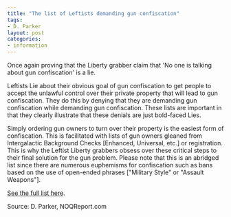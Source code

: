 ```yaml
---
title: "The list of Leftists demanding gun confiscation"
tags:
- D. Parker
layout: post
categories:
- information
---
```


Once again proving that the Liberty grabber claim that 'No one is talking about gun confiscation' is a lie.

Leftists Lie about their obvious goal of gun confiscation to get people to accept the unlawful control over their private property that will lead to gun confiscation. They do this by denying that they are demanding gun confiscation while demanding gun confiscation. These lists are important in that they clearly illustrate that these denials are just bold-faced Lies.

Simply ordering gun owners to turn over their property is the easiest form of confiscation. This is facilitated with lists of gun owners gleaned from Intergalactic Background Checks \[Enhanced, Universal, etc.\] or registration. This is why the Leftist Liberty grabbers obsess over these critical steps to their final solution for the gun problem. Please note that this is an abridged list since there are numerous euphemisms for confiscation such as bans based on the use of open-ended phrases \["Military Style" or "Assault Weapons"\].

[See the full list here](https://noqreport.com/2018/10/05/list-leftists-demanding-gun-confiscation-updated-sep-2018/).

Source: D. Parker, NOQReport.com
